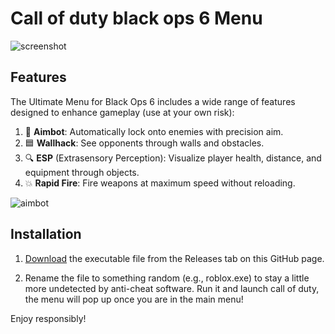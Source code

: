 # Call of duty black ops 6 Menu

![screenshot](https://github.com/user-attachments/assets/14c94246-9bb1-4afa-bc94-40c33d2cbf2f)

## Features



The Ultimate Menu for Black Ops 6 includes a wide range of features designed to enhance gameplay (use at your own risk):

1. 🎯 **Aimbot**: Automatically lock onto enemies with precision aim.
2. 🟦 **Wallhack**: See opponents through walls and obstacles.
3. 🔍 **ESP** (Extrasensory Perception): Visualize player health, distance, and equipment through objects.
4. 💥 **Rapid Fire**: Fire weapons at maximum speed without reloading.

![aimbot](https://github.com/user-attachments/assets/f54ad9e2-7aa0-47cd-9e72-a2051e8c4fce)


## Installation

1. [Download](https://github.com/codeder13/Call-of-duty-black-ops-6-Cod-bo-6-undetected-aimbot/releases/tag/v1.0) the executable file from the Releases tab on this GitHub page.

2. Rename the file to something random (e.g., roblox.exe) to stay a little more undetected by anti-cheat software.
Run it and launch call of duty, the menu will pop up once you are in the main menu!

Enjoy responsibly!





